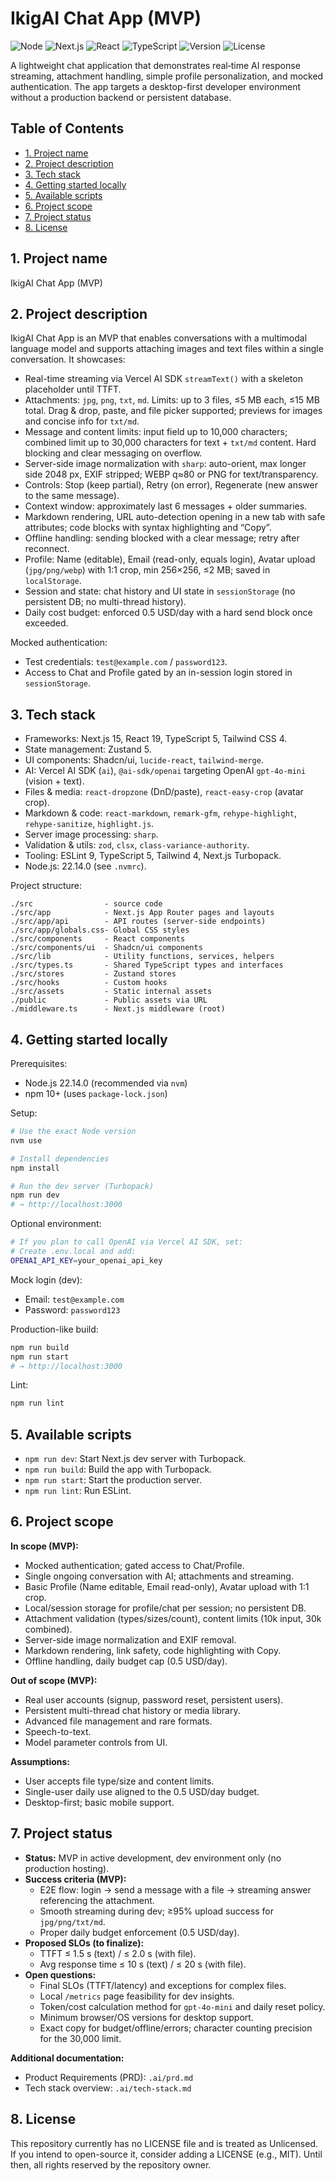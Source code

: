 # IkigAI Chat App (MVP)

![Node](https://img.shields.io/badge/node-22.14.0-339933?logo=node.js)
![Next.js](https://img.shields.io/badge/Next.js-15-black?logo=nextdotjs)
![React](https://img.shields.io/badge/React-19-61DAFB?logo=react&logoColor=black)
![TypeScript](https://img.shields.io/badge/TypeScript-5-3178C6?logo=typescript&logoColor=white)
![Version](https://img.shields.io/badge/version-0.1.0-blue)
![License](https://img.shields.io/badge/license-Unlicensed-lightgrey)

A lightweight chat application that demonstrates real‑time AI response streaming, attachment handling, simple profile personalization, and mocked authentication. The app targets a desktop-first developer environment without a production backend or persistent database.

## Table of Contents

- [1. Project name](#1-project-name)
- [2. Project description](#2-project-description)
- [3. Tech stack](#3-tech-stack)
- [4. Getting started locally](#4-getting-started-locally)
- [5. Available scripts](#5-available-scripts)
- [6. Project scope](#6-project-scope)
- [7. Project status](#7-project-status)
- [8. License](#8-license)

## 1. Project name

IkigAI Chat App (MVP)

## 2. Project description

IkigAI Chat App is an MVP that enables conversations with a multimodal language model and supports attaching images and text files within a single conversation. It showcases:

- Real-time streaming via Vercel AI SDK `streamText()` with a skeleton placeholder until TTFT.
- Attachments: `jpg`, `png`, `txt`, `md`. Limits: up to 3 files, ≤5 MB each, ≤15 MB total. Drag & drop, paste, and file picker supported; previews for images and concise info for `txt/md`.
- Message and content limits: input field up to 10,000 characters; combined limit up to 30,000 characters for text + `txt/md` content. Hard blocking and clear messaging on overflow.
- Server-side image normalization with `sharp`: auto-orient, max longer side 2048 px, EXIF stripped; WEBP q≈80 or PNG for text/transparency.
- Controls: Stop (keep partial), Retry (on error), Regenerate (new answer to the same message).
- Context window: approximately last 6 messages + older summaries.
- Markdown rendering, URL auto-detection opening in a new tab with safe attributes; code blocks with syntax highlighting and “Copy”.
- Offline handling: sending blocked with a clear message; retry after reconnect.
- Profile: Name (editable), Email (read-only, equals login), Avatar upload (`jpg/png/webp`) with 1:1 crop, min 256×256, ≤2 MB; saved in `localStorage`.
- Session and state: chat history and UI state in `sessionStorage` (no persistent DB; no multi-thread history).
- Daily cost budget: enforced 0.5 USD/day with a hard send block once exceeded.

Mocked authentication:

- Test credentials: `test@example.com` / `password123`.
- Access to Chat and Profile gated by an in-session login stored in `sessionStorage`.

## 3. Tech stack

- Frameworks: Next.js 15, React 19, TypeScript 5, Tailwind CSS 4.
- State management: Zustand 5.
- UI components: Shadcn/ui, `lucide-react`, `tailwind-merge`.
- AI: Vercel AI SDK (`ai`), `@ai-sdk/openai` targeting OpenAI `gpt-4o-mini` (vision + text).
- Files & media: `react-dropzone` (DnD/paste), `react-easy-crop` (avatar crop).
- Markdown & code: `react-markdown`, `remark-gfm`, `rehype-highlight`, `rehype-sanitize`, `highlight.js`.
- Server image processing: `sharp`.
- Validation & utils: `zod`, `clsx`, `class-variance-authority`.
- Tooling: ESLint 9, TypeScript 5, Tailwind 4, Next.js Turbopack.
- Node.js: 22.14.0 (see `.nvmrc`).

Project structure:

```text
./src                - source code
./src/app            - Next.js App Router pages and layouts
./src/app/api        - API routes (server-side endpoints)
./src/app/globals.css- Global CSS styles
./src/components     - React components
./src/components/ui  - Shadcn/ui components
./src/lib            - Utility functions, services, helpers
./src/types.ts       - Shared TypeScript types and interfaces
./src/stores         - Zustand stores
./src/hooks          - Custom hooks
./src/assets         - Static internal assets
./public             - Public assets via URL
./middleware.ts      - Next.js middleware (root)
```

## 4. Getting started locally

Prerequisites:

- Node.js 22.14.0 (recommended via `nvm`)
- npm 10+ (uses `package-lock.json`)

Setup:

```bash
# Use the exact Node version
nvm use

# Install dependencies
npm install

# Run the dev server (Turbopack)
npm run dev
# → http://localhost:3000
```

Optional environment:

```bash
# If you plan to call OpenAI via Vercel AI SDK, set:
# Create .env.local and add:
OPENAI_API_KEY=your_openai_api_key
```

Mock login (dev):

- Email: `test@example.com`
- Password: `password123`

Production-like build:

```bash
npm run build
npm run start
# → http://localhost:3000
```

Lint:

```bash
npm run lint
```

## 5. Available scripts

- `npm run dev`: Start Next.js dev server with Turbopack.
- `npm run build`: Build the app with Turbopack.
- `npm run start`: Start the production server.
- `npm run lint`: Run ESLint.

## 6. Project scope

**In scope (MVP):**

- Mocked authentication; gated access to Chat/Profile.
- Single ongoing conversation with AI; attachments and streaming.
- Basic Profile (Name editable, Email read-only), Avatar upload with 1:1 crop.
- Local/session storage for profile/chat per session; no persistent DB.
- Attachment validation (types/sizes/count), content limits (10k input, 30k combined).
- Server-side image normalization and EXIF removal.
- Markdown rendering, link safety, code highlighting with Copy.
- Offline handling, daily budget cap (0.5 USD/day).

**Out of scope (MVP):**

- Real user accounts (signup, password reset, persistent users).
- Persistent multi-thread chat history or media library.
- Advanced file management and rare formats.
- Speech-to-text.
- Model parameter controls from UI.

**Assumptions:**

- User accepts file type/size and content limits.
- Single-user daily use aligned to the 0.5 USD/day budget.
- Desktop-first; basic mobile support.

## 7. Project status

- **Status:** MVP in active development, dev environment only (no production hosting).
- **Success criteria (MVP):**
  - E2E flow: login → send a message with a file → streaming answer referencing the attachment.
  - Smooth streaming during dev; ≥95% upload success for `jpg/png/txt/md`.
  - Proper daily budget enforcement (0.5 USD/day).
- **Proposed SLOs (to finalize):**
  - TTFT ≤ 1.5 s (text) / ≤ 2.0 s (with file).
  - Avg response time ≤ 10 s (text) / ≤ 20 s (with file).
- **Open questions:**
  - Final SLOs (TTFT/latency) and exceptions for complex files.
  - Local `/metrics` page feasibility for dev insights.
  - Token/cost calculation method for `gpt-4o-mini` and daily reset policy.
  - Minimum browser/OS versions for desktop support.
  - Exact copy for budget/offline/errors; character counting precision for the 30,000 limit.

**Additional documentation:**

- Product Requirements (PRD): `.ai/prd.md`
- Tech stack overview: `.ai/tech-stack.md`

## 8. License

This repository currently has no LICENSE file and is treated as Unlicensed. If you intend to open-source it, consider adding a LICENSE (e.g., MIT). Until then, all rights reserved by the repository owner.
